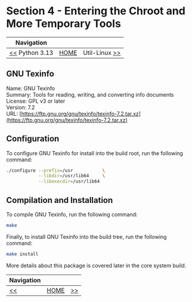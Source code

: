 # Section 4 - Entering the Chroot and More Temporary Tools

| Navigation |||
| --- | --- | ---: |
| [<<](./Python313.md) Python 3.13 | [HOME](../README.md) | Util-Linux [>>](./UtilLinux.md) |

## GNU Texinfo

Name: GNU Texinfo<br />
Summary: Tools for reading, writing, and converting info documents<br />
License: GPL v3 or later<br />
Version: 7.2<br />
URL: [https://ftp.gnu.org/gnu/texinfo/texinfo-7.2.tar.xz](https://ftp.gnu.org/gnu/texinfo/texinfo-7.2.tar.xz)<br />

## Configuration

To configure GNU Texinfo for install into the build root, run the following command:

```bash
./configure --prefix=/usr           \
            --libdir=/usr/lib64     \
            --libexecdir=/usr/lib64
```

## Compilation and Installation

To compile GNU Texinfo, run the following command:

```bash
make
```

Finally, to install GNU Texinfo into the build tree, run the following command:

```bash
make install
```

More details about this package is covered later in the core system build.

| Navigation |||
| --- | --- | ---: |
| [<<](./$PREVIOUS_PAGE.md) | [HOME](../README.md) | [>>](./$NEXT_PAGE.md) |
